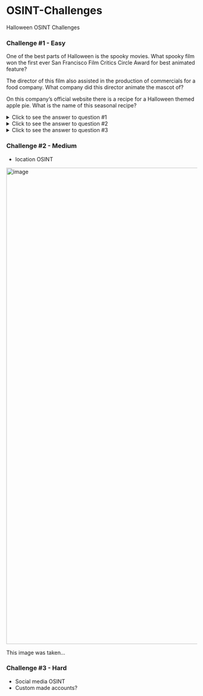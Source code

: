# OSINT-Challenges
Halloween OSINT Challenges

### Challenge #1 - Easy

One of the best parts of Halloween is the spooky movies. What spooky film won the first ever San Francisco Film Critics Circle Award for best animated feature?

The director of this film also assisted in the production of commercials for a food company. What company did this director animate the mascot of?  

On this company’s official website there is a recipe for a Halloween themed apple pie. What is the name of this seasonal recipe? 

<details>
<summary>Click to see the answer to question #1</summary>
  
**Caroline**

</details>

<details>
<summary>Click to see the answer to question #2</summary>
  
**Pillsbury**

</details>

<details>
<summary>Click to see the answer to question #3</summary>
  
**Mummy Apple Pie**

</details>

### Challenge #2 - Medium

- location OSINT

<img width="931" height="1257" alt="image" src="https://github.com/user-attachments/assets/f37d920f-b6a8-4a8f-a2d1-f6000bb1a178" />


This image was taken...

### Challenge #3 - Hard

- Social media OSINT
- Custom made accounts? 
